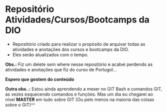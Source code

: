 # Repositório Atividades/Cursos/Bootcamps da DIO
- Repositório criado para realizar o propósito de arquivar todas as atividades e anotações dos cursos e bootcamps da DIO.
- Eles serão atualizados com o tempo.

**Obs.:** Fiz um delete sem where nesse repositório e acabei perdendo as atividades e anotações que fiz do curso de Portugol...

**Espero que gostem do conteúdo**

**Outra obs..:** Estou ainda aprendendo a mexer no GIT Bash e comandos GIT, as vezes esquecendo comandos e funções. Mas um dia eu chegarei ao nível **MASTER** em tudo sobre GIT (Ou pelo menos na maioria das coisas sobre o GIT)^^